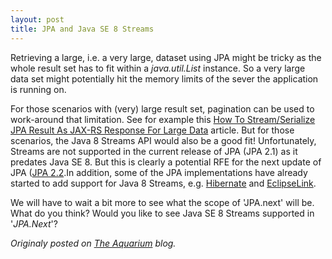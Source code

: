 ```yaml
---
layout: post
title: JPA and Java SE 8 Streams
---
```


Retrieving a large, i.e. a very large, dataset using JPA might be tricky <!--more-->as the whole result set has to fit within a _java.util.List_ instance. So a very large data set might potentially hit the memory limits of the sever the application is running on.

For those scenarios with (very) large result set, pagination can be used to work-around that limitation. See for example this [How To Stream/Serialize JPA Result As JAX-RS Response For Large Data](http://www.javacodegeeks.com/2015/07/how-to-streamserialize-jpa-result-as-jax-rs-response-for-large-data.html) article.  But for those scenarios, the Java 8 Streams API would also be a good fit! Unfortunately, Streams are not supported in the current release of JPA (JPA 2.1) as it predates Java SE 8. But this is clearly a potential RFE for the next update of JPA ([JPA 2.2]((https://jcp.org/en/jsr/detail?id=338)).In addition, some of the JPA implementations have already started to add support for Java 8 Streams, e.g. [Hibernate](https://hibernate.atlassian.net/browse/HHH-9340) and [EclipseLink](https://bugs.eclipse.org/bugs/show_bug.cgi?id=433075).


We will have to wait a bit more to see what the scope of 'JPA.next' will be. What do you think? Would you like to see Java SE 8 Streams supported in '_JPA.Next_'?


*Originaly posted on [The Aquarium](https://blogs.oracle.com/theaquarium/jpa-and-java-se-8-streams) blog.*

